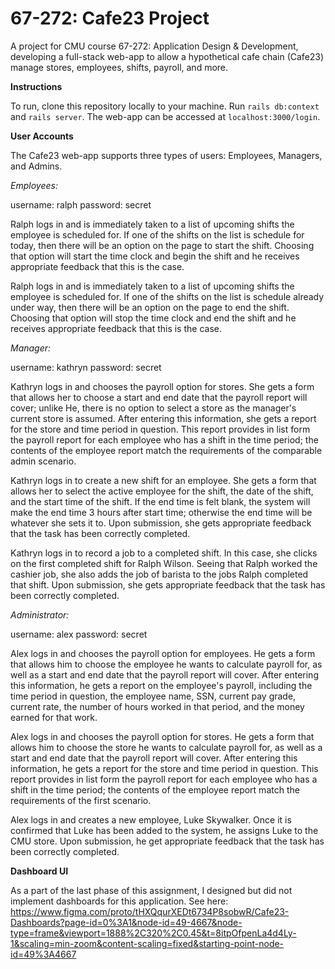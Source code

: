 67-272: Cafe23 Project
===

A project for CMU course 67-272: Application Design & Development, developing a full-stack web-app to allow a hypothetical cafe chain (Cafe23) manage stores, employees, shifts, payroll, and more.



**Instructions**

To run, clone this repository locally to your machine. Run `rails db:context` and `rails server`. The web-app can be accessed at `localhost:3000/login`.


**User Accounts**

The Cafe23 web-app supports three types of users: Employees, Managers, and Admins.


*Employees:*

username: ralph
password: secret

Ralph logs in and is immediately taken to a list of upcoming shifts the employee is scheduled for. If one of the shifts on the list is schedule for today, then there will be an option on the page to start the shift. Choosing that option will start the time clock and begin the shift and he receives appropriate feedback that this is the case.

Ralph logs in and is immediately taken to a list of upcoming shifts the employee is scheduled for. If one of the shifts on the list is schedule already under way, then there will be an option on the page to end the shift. Choosing that option will stop the time clock and end the shift and he receives appropriate feedback that this is the case.


*Manager:*

username: kathryn
password: secret

Kathryn logs in and chooses the payroll option for stores. She gets a form that allows her to choose a start and end date that the payroll report will cover; unlike He, there is no option to select a store as the manager's current store is assumed. After entering this information, she gets a report for the store and time period in question. This report provides in list form the payroll report for each employee who has a shift in the time period; the contents of the employee report match the requirements of the comparable admin scenario.

Kathryn logs in to create a new shift for an employee. She gets a form that allows her to select the active employee for the shift, the date of the shift, and the start time of the shift. If the end time is felt blank, the system will make the end time 3 hours after start time; otherwise the end time will be whatever she sets it to. Upon submission, she gets appropriate feedback that the task has been correctly completed.

Kathryn logs in to record a job to a completed shift. In this case, she clicks on the first completed shift for Ralph Wilson. Seeing that Ralph worked the cashier job, she also adds the job of barista to the jobs Ralph completed that shift. Upon submission, she gets appropriate feedback that the task has been correctly completed.


*Administrator:*

username: alex
password: secret

Alex logs in and chooses the payroll option for employees. He gets a form that allows him to choose the employee he wants to calculate payroll for, as well as a start and end date that the payroll report will cover. After entering this information, he gets a report on the employee's payroll, including the time period in question, the employee name, SSN, current pay grade, current rate, the number of hours worked in that period, and the money earned for that work.

Alex logs in and chooses the payroll option for stores. He gets a form that allows him to choose the store he wants to calculate payroll for, as well as a start and end date that the payroll report will cover. After entering this information, he gets a report for the store and time period in question. This report provides in list form the payroll report for each employee who has a shift in the time period; the contents of the employee report match the requirements of the first scenario.

Alex logs in and creates a new employee, Luke Skywalker. Once it is confirmed that Luke has been added to the system, he assigns Luke to the CMU store. Upon submission, he get appropriate feedback that the task has been correctly completed.

**Dashboard UI**

As a part of the last phase of this assignment, I designed but did not implement dashboards for this application. See here: https://www.figma.com/proto/tHXQqurXEDt6734P8sobwR/Cafe23-Dashboards?page-id=0%3A1&node-id=49-4667&node-type=frame&viewport=1888%2C320%2C0.45&t=8itpOfpenLa4d4Ly-1&scaling=min-zoom&content-scaling=fixed&starting-point-node-id=49%3A4667